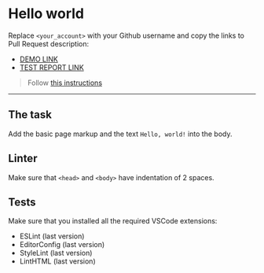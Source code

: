 # Hello world

Replace `<your_account>` with your Github username and copy the links to Pull Request description:
- [DEMO LINK](https://Poluvko-Tatyana.github.io/layout_hello-world/)
- [TEST REPORT LINK](https://Poluvko-Tatyana.github.io/layout_hello-world/report/html_report/)

> Follow [this instructions](https://mate-academy.github.io/layout_task-guideline/#how-to-solve-the-layout-tasks-on-github)
___

## The task

Add the basic page markup and the text `Hello, world!` into the body.

## Linter

Make sure that `<head>` and `<body>` have indentation of 2 spaces.

## Tests

Make sure that you installed all the required VSCode extensions:

- ESLint (last version)
- EditorConfig (last version)
- StyleLint (last version)
- LintHTML (last version)
